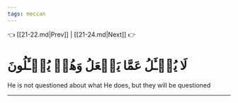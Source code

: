 ```yaml
---
tags: meccan
---
```


👈 [[21-22.md|Prev]] | [[21-24.md|Next]] 👉

# لَا يُسۡـَٔلُ عَمَّا يَفۡعَلُ وَهُمۡ يُسۡـَٔلُونَ

He is not questioned about what He does, but they will be questioned

---

